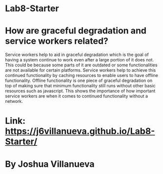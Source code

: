 # Lab8-Starter

# How are graceful degradation and service workers related?
Service workers help to aid in graceful degradation which is the goal of having a system continue to work even after a large portion of it does not. This could be because some parts of it are outdated or some functionalities are not available for certain platforms. Service workers help to achieve this continued functionality by caching resources to  enable users to have offline functionality. Offline functionality is one piece of graceful degradation on top of making sure that minimum functionality still runs without other basic resources such as javascript. This shows the importance of how important service workers are when it comes to continued functionality without a network.

# Link: https://j6villanueva.github.io/Lab8-Starter/
# By Joshua Villanueva